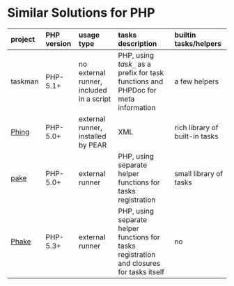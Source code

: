 # Similar Solutions for PHP #

|**project**|**PHP version**|**usage type**|**tasks description**|**builtin tasks/helpers**|
|:----------|:--------------|:-------------|:--------------------|:------------------------|
|taskman|PHP-5.1+|no external runner, included in a script|PHP, using _task`_`_ as a prefix for task functions and PHPDoc for meta information|a few helpers|
|[Phing](http://phing.info)|PHP-5.0+|external runner, installed by PEAR|XML|rich library of built-in tasks|
|[pake](http://github.com/indeyets/pake)|PHP-5.0+|external runner|PHP, using separate helper functions for tasks registration|small library of tasks|
|[Phake](http://github.com/jaz303/phake)|PHP-5.3+|external runner|PHP, using separate helper functions for tasks registration and closures for tasks itself|no|